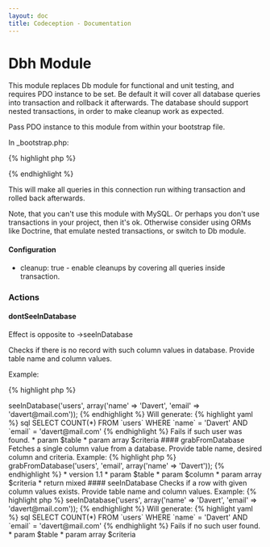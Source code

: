```yaml
---
layout: doc
title: Codeception - Documentation
---
```


# Dbh Module

This module replaces Db module for functional and unit testing, and requires PDO instance to be set.
Be default it will cover all database queries into transaction and rollback it afterwards.
The database should support nested transactions, in order to make cleanup work as expected.

Pass PDO instance to this module from within your bootstrap file.

In _bootstrap.php:

{% highlight php %}

<?php
\Codeception\Module\Dbh::$dbh = $dbh;
?>

{% endhighlight %}

This will make all queries in this connection run withing transaction and rolled back afterwards.

Note, that you can't use this module with MySQL. Or perhaps you don't use transactions in your project, then it's ok.
Otherwise consider using ORMs like Doctrine, that emulate nested transactions, or switch to Db module.

#### Configuration

* cleanup: true - enable cleanups by covering all queries inside transaction.


### Actions


#### dontSeeInDatabase


Effect is opposite to ->seeInDatabase

Checks if there is no record with such column values in database.
Provide table name and column values.

Example:

{% highlight php %}

<?php
$I->seeInDatabase('users', array('name' => 'Davert', 'email' => 'davert@mail.com'));


{% endhighlight %}
Will generate:

{% highlight yaml %}
 sql
SELECT COUNT(*) FROM `users` WHERE `name` = 'Davert' AND `email` = 'davert@mail.com'

{% endhighlight %}
Fails if such user was found.

 * param $table
 * param array $criteria


#### grabFromDatabase


Fetches a single column value from a database.
Provide table name, desired column and criteria.

Example:

{% highlight php %}

<?php
$mail = $I->grabFromDatabase('users', 'email', array('name' => 'Davert'));


{% endhighlight %}

 * version 1.1
 * param $table
 * param $column
 * param array $criteria
 * return mixed


#### seeInDatabase


Checks if a row with given column values exists.
Provide table name and column values.

Example:

{% highlight php %}

<?php
$I->seeInDatabase('users', array('name' => 'Davert', 'email' => 'davert@mail.com'));


{% endhighlight %}
Will generate:

{% highlight yaml %}
 sql
SELECT COUNT(*) FROM `users` WHERE `name` = 'Davert' AND `email` = 'davert@mail.com'

{% endhighlight %}
Fails if no such user found.

 * param $table
 * param array $criteria
